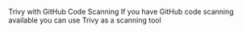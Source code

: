 
Trivy with GitHub Code Scanning
If you have GitHub code scanning available you can use Trivy as a scanning tool
